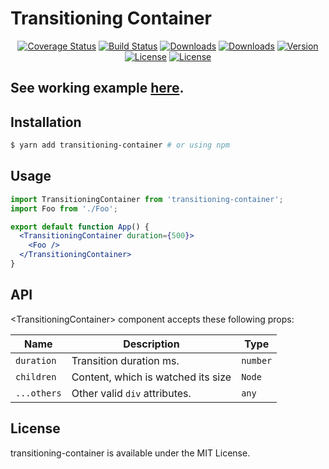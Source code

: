 # Transitioning Container

<p align="center">
<a href="https://codecov.io/github/AlbertLucianto/transitioning-container?branch=master"><img src="https://img.shields.io/codecov/c/github/AlbertLucianto/transitioning-container/master.svg" alt="Coverage Status"></a>
<a href="https://travis-ci.org/AlbertLucianto/transitioning-container"><img src="https://travis-ci.org/AlbertLucianto/transitioning-container.svg?branch=master" alt="Build Status"></a>
<a href="https://npmcharts.com/compare/transitioning-container?minimal=true"><img src="https://img.shields.io/npm/dm/transitioning-container.svg" alt="Downloads"></a>
<a href="https://npmcharts.com/compare/transitioning-container?minimal=true"><img src="https://img.shields.io/npm/dt/transitioning-container.svg" alt="Downloads"></a>
<a href="https://www.npmjs.com/package/transitioning-container"><img src="https://img.shields.io/npm/v/transitioning-container.svg" alt="Version"></a>
<a href="https://www.npmjs.com/package/transitioning-container"><img src="https://img.shields.io/npm/l/transitioning-container.svg" alt="License"></a>
<a href="http://makeapullrequest.com"><img src="https://img.shields.io/badge/PRs-welcome-brightgreen.svg?style=flat-square)" alt="License"></a>
</p>

## See working example [here](https://albertlucianto.github.io/transitioning-container).

## Installation

```bash
$ yarn add transitioning-container # or using npm
```

## Usage

```jsx
import TransitioningContainer from 'transitioning-container';
import Foo from './Foo';

export default function App() {
  <TransitioningContainer duration={500}>
    <Foo />
  </TransitioningContainer>
}
```

## API

&lt;TransitioningContainer> component accepts these following props:

Name         | Description | Type
-------------|-----------|-----------
`duration` | Transition duration ms. | `number`
`children` | Content, which is watched its size | `Node`
`...others` | Other valid `div` attributes. | `any`


## License

transitioning-container is available under the MIT License.
